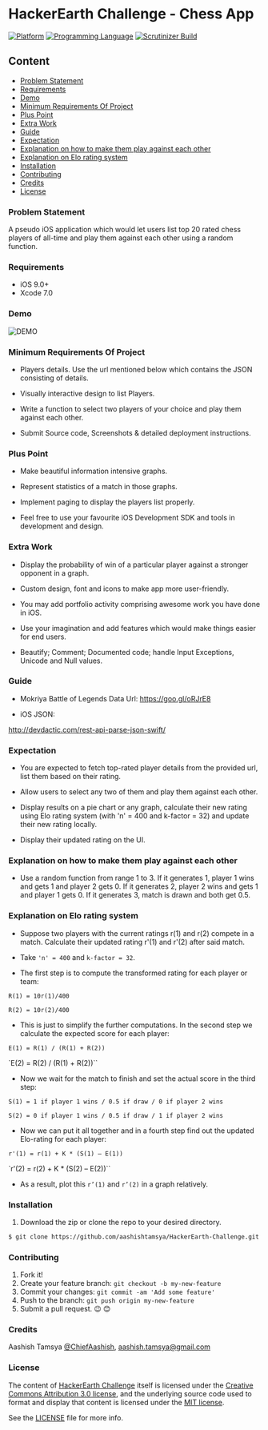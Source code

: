 # HackerEarth Challenge - Chess App

[![Platform](https://img.shields.io/badge/platform-ios-lightgrey.svg)]()
[![Programming Language](https://img.shields.io/badge/language-swift-orange.svg)]()
[![Scrutinizer Build](https://img.shields.io/scrutinizer/build/g/filp/whoops.svg?maxAge=2592000)]()

 


## Content

-	[Problem Statement](#problem-statement)
-	[Requirements](#requirements)
-	[Demo](#demo)
-	[Minimum Requirements Of Project](#minimum-requirements-of-project)
-	[Plus Point](#plus-point)
-	[Extra Work](#extra-work)
-	[Guide](#guide)
-	[Expectation](#expectation)
-	[Explanation on how to make them play against each other](#explanation-on-how-to-mak-them-play-against-each-other)
-	[Explanation on Elo rating system](#explanation-on-elo-rating-system)
-	[Installation](#installation)
-	[Contributing](#contributing)
-	[Credits](#credits)
-	[License](#license)


### Problem Statement

A pseudo iOS application which would let users list top 20 rated chess players of all-time and play them against each other using a random function.

### Requirements
* iOS 9.0+
* Xcode 7.0

### Demo

![DEMO](https://github.com/aashishtamsya/HackerEarth-Challenge/blob/master/Resources/DEMO/DEMO.gif)

### Minimum Requirements Of Project

*	Players details. Use the url mentioned below which contains the JSON consisting of details.
*	Visually interactive design to list Players.

*	Write a function to select two players of your choice and play them against each other.

*	Submit Source code, Screenshots & detailed deployment instructions.

### Plus Point

*	Make beautiful information intensive graphs.

*	Represent statistics of a match in those graphs.

*	Implement paging to display the players list properly.

*	Feel free to use your favourite iOS Development SDK and tools in development and design.

### Extra Work

*	Display the probability of win of a particular player against a stronger opponent in a graph.

*	Custom design, font and icons to make app more user-friendly.

*	You may add portfolio activity comprising awesome work you have done in iOS.

*	Use your imagination and add features which would make things easier for end users.

*	Beautify; Comment; Documented code; handle Input Exceptions, Unicode and Null values.

### Guide

*	Mokriya Battle of Legends Data Url: https://goo.gl/oRJrE8

*	iOS JSON:

http://devdactic.com/rest-api-parse-json-swift/


### Expectation

*	You are expected to fetch top-rated player details from the provided url, list them based on their rating.

*	Allow users to select any two of them and play them against each other.

*	Display results on a pie chart or any graph, calculate their new rating using Elo rating system (with 'n' = 400 and k-factor = 32) and update their new rating locally.

*	Display their updated rating on the UI.

### Explanation on how to make them play against each other

*	Use a random function from range 1 to 3. If it generates 1, player 1 wins and gets 1 and player 2 gets 0. If it generates 2, player 2 wins and gets 1 and player 1 gets 0. If it generates 3, match is drawn and both get 0.5.

### Explanation on Elo rating system

*	Suppose two players with the current ratings r(1) and r(2) compete in a match. Calculate their updated rating r'(1) and r'(2) after said match.

*	Take `'n' = 400` and `k-factor = 32`.

*	The first step is to compute the transformed rating for each player or team:

`R(1) = 10r(1)/400`

`R(2) = 10r(2)/400`

*	This is just to simplify the further computations. In the second step we calculate the expected score for each player:

`E(1) = R(1) / (R(1) + R(2))`

`E(2) = R(2) / (R(1) + R(2))``

*	Now we wait for the match to finish and set the actual score in the third step:

`S(1) = 1 if player 1 wins / 0.5 if draw / 0 if player 2 wins`

`S(2) = 0 if player 1 wins / 0.5 if draw / 1 if player 2 wins`

*	Now we can put it all together and in a fourth step find out the updated Elo-rating for each player:

`r'(1) = r(1) + K * (S(1) – E(1))`

`r'(2) = r(2) + K * (S(2) – E(2))``

*	As a result, plot this `r’(1)` and `r’(2)` in a graph relatively.


### Installation

1. Download the zip or clone the repo to your desired directory.

```sh
$ git clone https://github.com/aashishtamsya/HackerEarth-Challenge.git
```


### Contributing

1. Fork it!
2. Create your feature branch: `git checkout -b my-new-feature`
3. Commit your changes: `git commit -am 'Add some feature'`
4. Push to the branch: `git push origin my-new-feature`
5. Submit a pull request. 😉 😊

### Credits

Aashish Tamsya [@ChiefAashish](https://www.twitter.com/chiefaashish),
aashish.tamsya@gmail.com

### License

The content of [HackerEarth Challenge](https://github.com/aashishtamsya/HackerEarth-Challenge.git) itself is licensed under the [Creative Commons Attribution 3.0 license](https://creativecommons.org/licenses/by/3.0/us/deed.en_US), and the underlying source code used to format and display that content is licensed under the [MIT license](https://opensource.org/licenses/mit-license.php).

See the [LICENSE](LICENSE.md) file for more info.